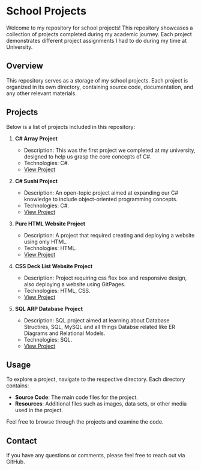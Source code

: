# School Projects

Welcome to my repository for school projects! This repository showcases a collection of projects completed during my academic journey. Each project demonstrates different project assignments I had to do during my time at University.

## Overview

This repository serves as a storage of my school projects. Each project is organized in its own directory, containing source code, documentation, and any other relevant materials.

## Projects

Below is a list of projects included in this repository:

1. **C# Array Project**
   - Description: This was the first project we completed at my university, designed to help us grasp the core concepts of C#.
   - Technologies: C#.
   - [View Project](./CSharp%20Array%20Project)

2. **C# Sushi Project**
   - Description: An open-topic project aimed at expanding our C# knowledge to include object-oriented programming concepts.
   - Technologies: C#.
   - [View Project](./C%23%20Sushi%20Project)

3. **Pure HTML Website Project**
   - Description: A project that required creating and deploying a website using only HTML.
   - Technologies: HTML.
   - [View Project](./HTML%20Website%20Project)

4. **CSS Deck List Website Project**
   - Description: Project requiring css flex box and responsive design, also deploying a website using GitPages.
   - Technologies: HTML, CSS.
   - [View Project](./CSS%20Deck%20List%20Website%20Project)

5. **SQL ARP Database Project**
   - Description: SQL project aimed at learning about Database Structires, SQL, MySQL and all things Databse related like ER Diagrams and Relational Models.
   - Technologies: SQL.
   - [View Project](./SQL%20ARP%20Database)

## Usage

To explore a project, navigate to the respective directory. Each directory contains:

- **Source Code**: The main code files for the project.
- **Resources**: Additional files such as images, data sets, or other media used in the project.

Feel free to browse through the projects and examine the code.

## Contact

If you have any questions or comments, please feel free to reach out via GitHub.
